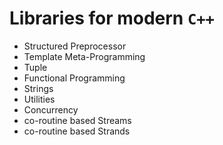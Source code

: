 
# Libraries for modern `C++`

- Structured Preprocessor
- Template Meta-Programming
- Tuple
- Functional Programming
- Strings
- Utilities
- Concurrency
- co-routine based Streams
- co-routine based Strands

